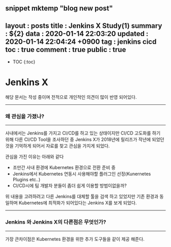 snippet mktemp "blog new post"
---
layout	: posts
title	: Jenkins X Study(1)
summary	: ${2}
data	: 2020-01-14 22:03:20
updated	: 2020-01-14 22:04:24 +0900
tag	: jenkins cicd 
toc	: true
comment	: true
public	: true
---
* TOC
{:toc}

# Jenkins X

해당 문서는 작성 중이며 전적으로 개인적인 의견이 많이 반영 되어있다.

----
### 왜 관심을 가졌나?
---
사내에서는 Jenkins를 가지고 CI/CD를 하고 있는 상태이지만 CI/CD 고도화를 하기 위해 다른 CI/CD Tool을 조사하던 중 Jenkins X가 2018년에 릴리즈가 작년에 되었던 것을 기억하게 되어서 자료를 찾고 관심을 가지게 되었다.

관심을 가진 이유는 아래와 같다
- 조만간 사내 환경에 Kubernetes 환경으로 전환 준비 중
- Jenkins에서 Kubernetes 연동시 사용해야할 플러그인 선정(Kunernetes Plugins etc..)
- CI/CD시에 팀 개발자 분들이 좀더 쉽게 이용할 방법이없을까? 

위 내용을 고려하려고 다른 Jenkins를 대체할 툴을 검색 하고 있었지만 기존 환경과 동일하며 Kubernetes에 최적화가 되어있다는 Jenkins X를 보게 되었다.


***
### Jenkins 와 Jenkins X의 다른점은 무엇인가?
---
가장 큰차이점은 Kubernetes 환경을 위한 추가 도구들을 같이 제공 해준다.
